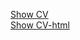 
 [Show CV](https://OtabekVaxobov.github.io/rsschool-cv/cv)<br>
 [Show CV-html](https://OtabekVaxobov.github.io/rsschool-cv/)<br>


